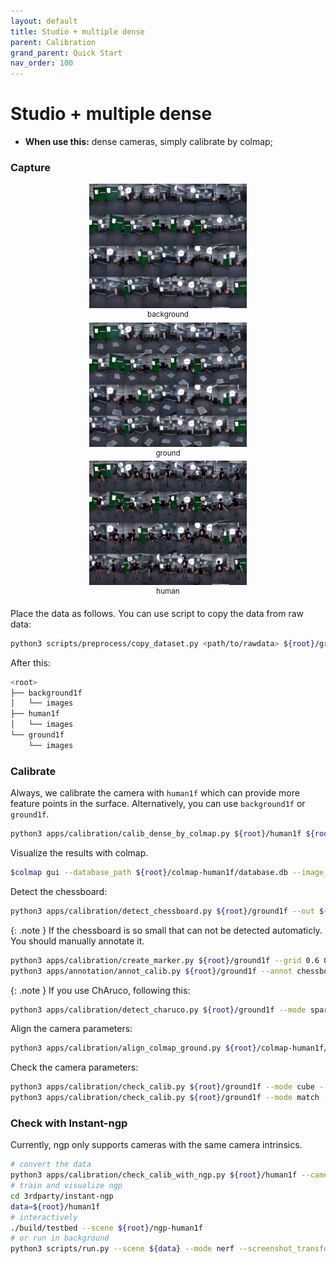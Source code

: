 ```yaml
---
layout: default
title: Studio + multiple dense
parent: Calibration
grand_parent: Quick Start
nav_order: 100
---
```


# Studio + multiple dense

- **When use this:** dense cameras, simply calibrate by colmap;

### Capture

<div align="center">
    <img src="assets/studio-dense-bacground1f.jpg" width="50%">
    <br>
    <sup>background</sup>
    <br>
    <img src="assets/studio-dense-ground1f.jpg" width="50%">
    <br>
    <sup>ground</sup>
    <br>
    <img src="assets/studio-dense-human1f.jpg" width="50%">
    <br>
    <sup>human</sup>
</div>

Place the data as follows. You can use script to copy the data from raw data:

```bash
python3 scripts/preprocess/copy_dataset.py <path/to/rawdata> ${root}/ground1f --start 0 --end 1
```

After this:

```bash
<root>
├── background1f
│   └── images
├── human1f
│   └── images
└── ground1f
    └── images
```

### Calibrate

Always, we calibrate the camera with `human1f` which can provide more feature points in the surface. Alternatively, you can use `background1f` or `ground1f`.

```bash
python3 apps/calibration/calib_dense_by_colmap.py ${root}/human1f ${root}/colmap-human1f --share_camera --colmap ${colmap}
```

Visualize the results with colmap.

```bash
$colmap gui --database_path ${root}/colmap-human1f/database.db --image_path ${root}/colmap-human1f/images --import_path ${root}/colmap-human1f/sparse/0
```

Detect the chessboard:

```bash
python3 apps/calibration/detect_chessboard.py ${root}/ground1f --out ${root}/ground1f/output --pattern 11,8 --grid 0.06
```

{: .note }
If the chessboard is so small that can not be detected automaticly. You should manually annotate it.

```bash
python3 apps/calibration/create_marker.py ${root}/ground1f --grid 0.6 0.42 --corner --overwrite
python3 apps/annotation/annot_calib.py ${root}/ground1f --annot chessboard --mode chessboard --pattern 2,2
```

{: .note }
If you use ChAruco, following this:

```bash
python3 apps/calibration/detect_charuco.py ${root}/ground1f --mode sparse --show
```

Align the camera parameters:

```bash
python3 apps/calibration/align_colmap_ground.py ${root}/colmap-human1f/sparse/0 ${root}/colmap-align --plane_by_chessboard ${root}/ground1f
```

Check the camera parameters:

```bash
python3 apps/calibration/check_calib.py ${root}/ground1f --mode cube --out ${root}/colmap-align --show
python3 apps/calibration/check_calib.py ${root}/ground1f --mode match --out ${root}/colmap-align --show --annot chessboard
```

### Check with Instant-ngp

Currently, ngp only supports cameras with the same camera intrinsics.

```bash
# convert the data
python3 apps/calibration/check_calib_with_ngp.py ${root}/human1f --camera ${root}/colmap-align --out ${root}/ngp-human1f --aabb 4
# train and visualize ngp
cd 3rdparty/instant-ngp
data=${root}/human1f
# interactively
./build/testbed --scene ${root}/ngp-human1f
# or run in background
python3 scripts/run.py --scene ${data} --mode nerf --screenshot_transforms ${data}/transforms_novel.json --n_steps 100000 --width 1080 --height 1920 --screenshot_dir ${data}/output --save_snapshot ${data}/ckpt.msgpack
```


